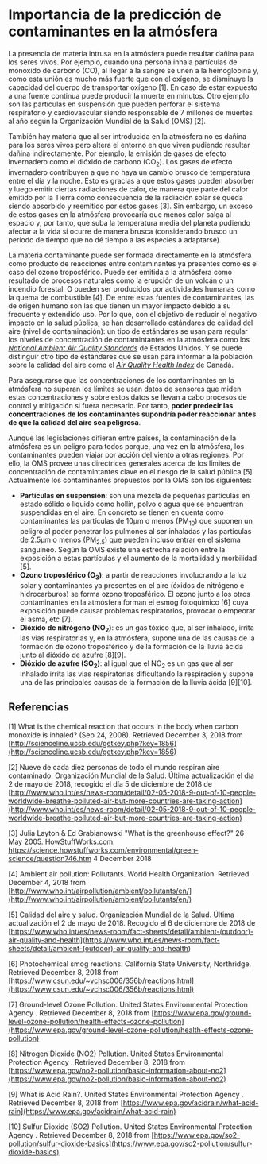 # Importancia de la predicción de contaminantes en la atmósfera

La presencia de materia intrusa en la atmósfera puede resultar dañina para los seres vivos. Por ejemplo, cuando una persona inhala partículas de monóxido de carbono (CO), al llegar a la sangre se unen a la hemoglobina y, como esta unión es mucho más fuerte que con el oxígeno, se disminuye la capacidad del cuerpo de transportar oxígeno [1]. En caso de estar expuesto a una fuente continua puede producir la muerte en minutos. Otro ejemplo son las partículas en suspensión que pueden perforar el sistema respiratorio y cardiovascular siendo responsable de 7 millones de muertes al año según la Organización Mundial de la Salud (OMS) [2].

También hay materia que al ser introducida en la atmósfera no es dañina para los seres vivos pero altera el entorno en que viven pudiendo resultar dañina indirectamente. Por ejemplo, la emisión de gases de efecto invernadero como el dióxido de carbono (CO<sub>2</sub>). Los gases de efecto invernadero contribuyen a que no haya un cambio brusco de temperatura entre el día y la noche. Esto es gracias a que estos gases pueden absorber y luego emitir ciertas radiaciones de calor, de manera que parte del calor emitido por la Tierra como consecuencia de la radiación solar se queda siendo absorbido y reemitido por estos gases [3]. Sin embargo, un exceso de estos gases en la atmósfera provocaría que menos calor salga al espacio y, por tanto, que suba la temperatura media del planeta pudiendo afectar a la vida si ocurre de manera brusca (considerando brusco un período de tiempo que no dé tiempo a las especies a adaptarse).

La materia contaminante puede ser formada directamente en la atmósfera como producto de reacciones entre contaminantes ya presentes como es el caso del ozono troposférico. Puede ser emitida a la atmósfera como resultado de procesos naturales como la erupción de un volcán o un incendio forestal. O pueden ser producidos por actividades humanas como la quema de combustible [4]. De entre estas fuentes de contaminantes, las de origen humano son las que tienen un mayor impacto debido a su frecuente y extendido uso. Por lo que, con el objetivo de reducir el negativo impacto en la salud pública, se han desarrollado estándares de calidad del aire (nivel de contaminación): un tipo de estándares se usan para regular los niveles de concentración de contamintantes en la atmósfera como los [_National Ambient Air Quality Standards_](https://www.epa.gov/criteria-air-pollutants) de Estados Unidos. Y se puede distinguir otro tipo de estándares que se usan para informar a la población sobre la calidad del aire como el [_Air Quality Health Index_](https://www.canada.ca/en/environment-climate-change/services/air-quality-health-index/overview.html) de Canadá.

Para asegurarse que las concentraciones de los contaminantes en la atmósfera no superan los límites se usan datos de sensores que miden estas concentraciones y sobre estos datos se llevan a cabo procesos de control y mitigación si fuera necesario. Por tanto, **poder predecir las concentraciones de los contaminantes supondría poder reaccionar antes de que la calidad del aire sea peligrosa**.

Aunque las legislaciones difieran entre países, la contaminación de la atmósfera es un peligro para todos porque, una vez en la atmósfera, los contaminantes pueden viajar por acción del viento a otras regiones. Por ello, la OMS provee unas directrices generales acerca de los límites de concentración de contamintantes clave en el riesgo de la salud pública [5]. Actualmente los contaminantes propuestos por la OMS son los siguientes:

- **Partículas en suspensión**: son una mezcla de pequeñas partículas en estado sólido o líquido como hollín, polvo o agua que se encuentran suspendidas en el aire. En concreto se tienen en cuenta como contaminantes las partículas de 10µm o menos (PM<sub>10</sub>) que suponen un peligro al poder penetrar los pulmones al ser inhaladas y las partículas de 2.5µm o menos (PM<sub>2.5</sub>) que pueden incluso entrar en el sistema sanguíneo. Según la OMS existe una estrecha relación entre la exposición a estas partículas y el aumento de la mortalidad y morbilidad [5].
- **Ozono troposférico (O<sub>3</sub>)**: a partir de reacciones involucrando a la luz solar y contaminantes ya presentes en el aire (óxidos de nitrógeno e hidrocarburos) se forma ozono troposférico. El ozono junto a los otros contaminantes en la atmósfera forman el esmog fotoquímico [6] cuya exposición puede causar problemas respiratorios, provocar o empeorar el asma, etc [7].
- **Dióxido de nitrógeno (NO<sub>2</sub>)**: es un gas tóxico que, al ser inhalado, irrita las vias respiratorias y, en la atmósfera, supone una de las causas de la formación de ozono troposférico y de la formación de la lluvia ácida junto al dióxido de azufre [8][9].
- **Dióxido de azufre (SO<sub>2</sub>)**: al igual que el NO<sub>2</sub> es un gas que al ser inhalado irrita las vias respiratorias dificultando la respiración y supone una de las principales causas de la formación de la lluvia ácida [9][10].

## Referencias

[1] What is the chemical reaction that occurs in the body when carbon monoxide is inhaled? (Sep 24, 2008). Retrieved December 3, 2018 from [http://scienceline.ucsb.edu/getkey.php?key=1856](http://scienceline.ucsb.edu/getkey.php?key=1856)

[2] Nueve de cada diez personas de todo el mundo respiran aire contaminado. Organización Mundial de la Salud. Última actualización el día 2 de mayo de 2018, recogido el día 5 de diciembre de 2018 de [http://www.who.int/es/news-room/detail/02-05-2018-9-out-of-10-people-worldwide-breathe-polluted-air-but-more-countries-are-taking-action](http://www.who.int/es/news-room/detail/02-05-2018-9-out-of-10-people-worldwide-breathe-polluted-air-but-more-countries-are-taking-action)

[3] Julia Layton & Ed Grabianowski "What is the greenhouse effect?" 26 May 2005. HowStuffWorks.com. <https://science.howstuffworks.com/environmental/green-science/question746.htm> 4 December 2018

[4] Ambient air pollution: Pollutants. World Health Organization. Retrieved December 4, 2018 from [http://www.who.int/airpollution/ambient/pollutants/en/](http://www.who.int/airpollution/ambient/pollutants/en/)

[5] Calidad del aire y salud. Organización Mundial de la Salud. Última actualización el 2 de mayo de 2018. Recogido el 6 de diciembre de 2018 de [https://www.who.int/es/news-room/fact-sheets/detail/ambient-(outdoor)-air-quality-and-health](<https://www.who.int/es/news-room/fact-sheets/detail/ambient-(outdoor)-air-quality-and-health>)

[6] Photochemical smog reactions. California State University, Northridge. Retrieved December 8, 2018 from [https://www.csun.edu/~vchsc006/356b/reactions.html](https://www.csun.edu/~vchsc006/356b/reactions.html)

[7] Ground-level Ozone Pollution. United States Environmental Protection Agency
. Retrieved December 8, 2018 from [https://www.epa.gov/ground-level-ozone-pollution/health-effects-ozone-pollution](https://www.epa.gov/ground-level-ozone-pollution/health-effects-ozone-pollution)

[8] Nitrogen Dioxide (NO2) Pollution. United States Environmental Protection Agency
. Retrieved December 8, 2018 from [https://www.epa.gov/no2-pollution/basic-information-about-no2](https://www.epa.gov/no2-pollution/basic-information-about-no2)

[9] What is Acid Rain?. United States Environmental Protection Agency
. Retrieved December 8, 2018 from [https://www.epa.gov/acidrain/what-acid-rain](https://www.epa.gov/acidrain/what-acid-rain)

[10] Sulfur Dioxide (SO2) Pollution. United States Environmental Protection Agency
. Retrieved December 8, 2018 from [https://www.epa.gov/so2-pollution/sulfur-dioxide-basics](https://www.epa.gov/so2-pollution/sulfur-dioxide-basics)
